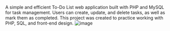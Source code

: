 A simple and efficient To-Do List web application built with PHP and MySQL for task management. Users can create, update, and delete tasks, as well as mark them as completed. This project was created to practice working with PHP, SQL, and front-end design.
![image](https://github.com/user-attachments/assets/70138dce-3329-4a1d-b20f-5e9be2a36546)

